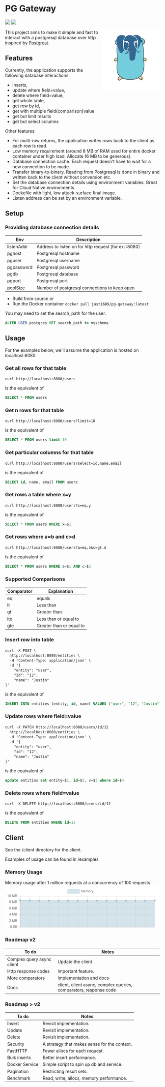 # PG Gateway
<a href="https://github.com/just1689/pg-gateway/releases"><img src="https://img.shields.io/badge/version-1.2-blue" /></a>&nbsp;<a href="https://goreportcard.com/report/github.com/just1689/pg-gateway"><img src="https://goreportcard.com/badge/github.com/just1689/pg-gateway"></a><br />

<img align="right" height="200" src="docs/pg2.png" />

This project aims to make it simple and fast to interact with a postgresql database over http inspired by <a href="https://github.com/PostgREST/postgrest">Postgrest</a>.


## Features

Currently, the application supports the following database interactions 
- inserts, 
- update where field=value,
- delete where field=value,
- get whole table, 
- get row by id, 
- get with multiple field{comparison}value
- get but limit results
- get but select columns

Other features
- For multi-row returns, the application writes rows back to the client as each row is read.
- Low memory requirement (around 8 MB of RAM used for entire docker container under high load. Allocate 16 MB to be generous).
- Database connection cache. Each request doesn't have to wait for a new connection to be made.
- Transfer binary-to-binary. Reading from Postgresql is done in binary and written back to the client without conversion etc.
- Set the database connection details using environment variables. Great for Cloud Native environments. 
- Dockefile with light, low attack-surface final image.
- Listen address can be set by an environment variable.

## Setup

### Providing database connection details
| Env | Description |
|---|---|
| listenAddr | Address to listen on for http request (for ex: :8080) |
| pghost | Postgresql hostname |
| pguser | Postgresql username |
| pgpassword | Postgresql password |
| pgdb | Postgresql database |
| pgport | Postgresql port |
| poolSize | Number of postgresql connections to keep open |

- Build from source or
- Run the Docker container `docker pull just1689/pg-gateway:latest`

You may need to set the search_path for the user.
```sql
ALTER USER postgres SET search_path to myschema
```

## Usage
For the examples below, we'll assume the application is hosted on localhost:8080

### Get all rows for that table
```shell script
curl http://localhost:8080/users
```
is the equivalent of  
```sql
SELECT * FROM users
```

### Get n rows for that table
```shell script
curl http://localhost:8080/users?limit=10
```
is the equivalent of  
```sql
SELECT * FROM users limit 10
```


### Get particular columns for that table
```shell script
curl http://localhost:8080/users?select=id,name,email
```
is the equivalent of  
```sql
SELECT id, name, email FROM users
```


### Get rows a table where x=y
```shell script
curl http://localhost:8080/users?x=eq.y
```
is the equivalent of  
```sql
SELECT * FROM users WHERE x=$1
```



### Get rows where a=b and c>d
```shell script
curl http://localhost:8080/users?a=eq.b&c=gt.d
```
is the equivalent of  
```sql
SELECT * FROM users WHERE a=$1 AND c>$2
```

### Supported Comparisons
| Comparator | Explanation |
|---|---|
| eq | equals |
| lt | Less than |
| gt | Greater than |
| lte | Less than or equal to |
| gte | Greater than or equal to |






### Insert row into table
```shell script
curl -X POST \
  http://localhost:8080/entities \
  -H 'Content-Type: application/json' \
  -d '{
	"entity": "user",
	"id": "12",
	"name": "Justin"
}'
```
is the equivalent of  
```sql
INSERT INTO entities (entity, id, name) VALUES ("user", "12", "Justin")
```



### Update rows where field=value
```shell script
curl -X PATCH http://localhost:8080/users/id/12
  http://localhost:8080/entities \
  -H 'Content-Type: application/json' \
  -d '{
	"entity": "user",
	"id": "12",
	"name": "Justin"
}'
```
is the equivalent of  
```sql
update entities set entity=$1, id=$2, v=$3 where id=$4
```



### Delete rows where field=value
```shell script
curl -X DELETE http://localhost:8080/users/id/12
```
is the equivalent of  
```sql
DELETE FROM entities WHERE id=12
```


## Client

See the /client directory for the client.

Examples of usage can be found in /examples


### Memory Usage
Memory usage after 1 million requests at a concurrency of 100 requests. 
<img src="docs/memory3.png" />

### Roadmap v2
| To do | Notes |
|---|---|
| Complex query async client | Update the client |
| Http response codes | Important feature. |
| More comparators | Implementation and docs |
| Docs | client, client async, complex queries, comparators, response code |

### Roadmap > v2
| To do | Notes |
|---|---|
| Insert | Revisit implementation. |
| Update | Revisit implementation. |
| Delete | Revisit implementation. |
| Security | A strategy that makes sense for the context. |
| FastHTTP | Fewer allocs for each request. |
| Bulk inserts | Better insert performance. |
| Docker Service | Simple script to spin up db and service. |
| Pagination | Restricting result sets. |
| Benchmark | Read, write, allocs, memory performance. |

